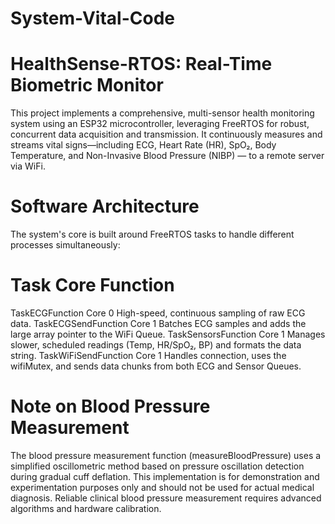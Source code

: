 # System-Vital-Code

# HealthSense-RTOS: Real-Time Biometric Monitor
This project implements a comprehensive, multi-sensor health monitoring system using an ESP32 microcontroller, leveraging FreeRTOS for robust, concurrent data acquisition and transmission. It continuously measures and streams vital signs—including ECG, Heart Rate (HR), SpO₂, Body Temperature, and Non-Invasive Blood Pressure (NIBP) — to a remote server via WiFi.

# Software Architecture
The system's core is built around FreeRTOS tasks to handle different processes simultaneously:

# Task	Core	Function
TaskECGFunction	Core 0	High-speed, continuous sampling of raw ECG data.
TaskECGSendFunction	Core 1	Batches ECG samples and adds the large array pointer to the WiFi Queue.
TaskSensorsFunction	Core 1	Manages slower, scheduled readings (Temp, HR/SpO₂, BP) and formats the data string.
TaskWiFiSendFunction	Core 1	Handles connection, uses the wifiMutex, and sends data chunks from both ECG and Sensor Queues.

# Note on Blood Pressure Measurement
The blood pressure measurement function (measureBloodPressure) uses a simplified oscillometric method based on pressure oscillation detection during gradual cuff deflation. This implementation is for demonstration and experimentation purposes only and should not be used for actual medical diagnosis. Reliable clinical blood pressure measurement requires advanced algorithms and hardware calibration.
